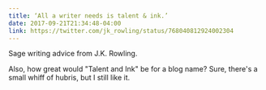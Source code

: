 ```yaml
---
title: ‘All a writer needs is talent & ink.’
date: 2017-09-21T21:34:48-04:00
link: https://twitter.com/jk_rowling/status/768040812924002304
---
```

Sage writing advice from J.K. Rowling. 

Also, how great would "Talent and Ink" be for a blog name? Sure, there's a small whiff of hubris, but I still like it.  
